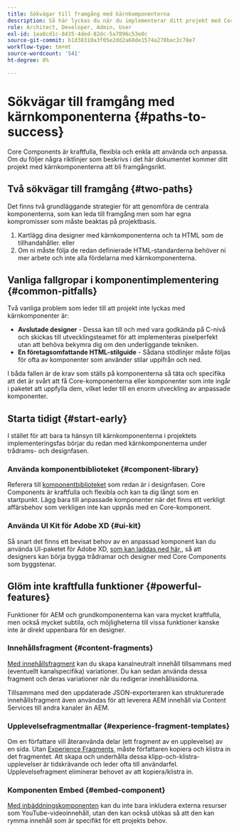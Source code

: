 ```yaml
---
title: Sökvägar till framgång med kärnkomponenterna
description: Så här lyckas du när du implementerar ditt projekt med Core Components
role: Architect, Developer, Admin, User
exl-id: 1ea8cd1c-8435-4ded-82dc-5a7896c53e0c
source-git-commit: b1d38310a3f05e2dd2a68de1574a278bac2c78e7
workflow-type: tm+mt
source-wordcount: '541'
ht-degree: 0%

---
```



# Sökvägar till framgång med kärnkomponenterna {#paths-to-success}

Core Components är kraftfulla, flexibla och enkla att använda och anpassa. Om du följer några riktlinjer som beskrivs i det här dokumentet kommer ditt projekt med kärnkomponenterna att bli framgångsrikt.

## Två sökvägar till framgång {#two-paths}

Det finns två grundläggande strategier för att genomföra de centrala komponenterna, som kan leda till framgång men som har egna kompromisser som måste beaktas på projektbasis.

1. Kartlägg dina designer med kärnkomponenterna och ta HTML som de tillhandahåller. eller
1. Om ni måste följa de redan definierade HTML-standarderna behöver ni mer arbete och inte alla fördelarna med kärnkomponenterna.

## Vanliga fallgropar i komponentimplementering {#common-pitfalls}

Två vanliga problem som leder till att projekt inte lyckas med kärnkomponenter är:

* **Avslutade designer** - Dessa kan till och med vara godkända på C-nivå och skickas till utvecklingsteamet för att implementeras pixelperfekt utan att behöva bekymra dig om den underliggande tekniken.
* **En företagsomfattande HTML-stilguide** - Sådana stödlinjer måste följas för ofta av komponenter som använder stilar uppifrån och ned.

I båda fallen är de krav som ställs på komponenterna så täta och specifika att det är svårt att få Core-komponenterna eller komponenter som inte ingår i paketet att uppfylla dem, vilket leder till en enorm utveckling av anpassade komponenter.

## Starta tidigt {#start-early}

I stället för att bara ta hänsyn till kärnkomponenterna i projektets implementeringsfas börjar du redan med kärnkomponenterna under trådrams- och designfasen.

### Använda komponentbiblioteket {#component-library}

Referera till [komponentbiblioteket](https://adobe.com/go/aem_cmp_library) som redan är i designfasen. Core Components är kraftfulla och flexibla och kan ta dig långt som en startpunkt. Lägg bara till anpassade komponenter när det finns ett verkligt affärsbehov som verkligen inte kan uppnås med en Core-komponent.

### Använda UI Kit för Adobe XD {#ui-kit}

Så snart det finns ett bevisat behov av en anpassad komponent kan du använda UI-paketet för Adobe XD, [som kan laddas ned här,](https://experienceleague.adobe.com/docs/experience-manager-learn/assets/AEM-CoreComponents-UI-Kit.xd?lang=sv-SE), så att designers kan börja bygga trådramar och designer med Core Components som byggstenar.

## Glöm inte kraftfulla funktioner {#powerful-features}

Funktioner för AEM och grundkomponenterna kan vara mycket kraftfulla, men också mycket subtila, och möjligheterna till vissa funktioner kanske inte är direkt uppenbara för en designer.

### Innehållsfragment {#content-fragments}

[Med innehållsfragment](https://experienceleague.adobe.com/docs/experience-manager-cloud-service/sites/authoring/fundamentals/content-fragments.html?lang=sv-SE) kan du skapa kanalneutralt innehåll tillsammans med (eventuellt kanalspecifika) variationer. Du kan sedan använda dessa fragment och deras variationer när du redigerar innehållssidorna.

Tillsammans med den uppdaterade JSON-exporteraren kan strukturerade innehållsfragment även användas för att leverera AEM innehåll via Content Services till andra kanaler än AEM.

### Upplevelsefragmentmallar {#experience-fragment-templates}

Om en författare vill återanvända delar (ett fragment av en upplevelse) av en sida. Utan [Experience Fragments &#x200B;](https://experienceleague.adobe.com/docs/experience-manager-cloud-service/sites/authoring/fundamentals/experience-fragments.html?lang=sv-SE) måste författaren kopiera och klistra in det fragmentet. Att skapa och underhålla dessa klipp-och-klistra-upplevelser är tidskrävande och leder ofta till användarfel. Upplevelsefragment eliminerar behovet av att kopiera/klistra in.

### Komponenten Embed {#embed-component}

[Med inbäddningskomponenten](/help/components/embed.md) kan du inte bara inkludera externa resurser som YouTube-videoinnehåll, utan den kan också utökas så att den kan rymma innehåll som är specifikt för ett projekts behov.

